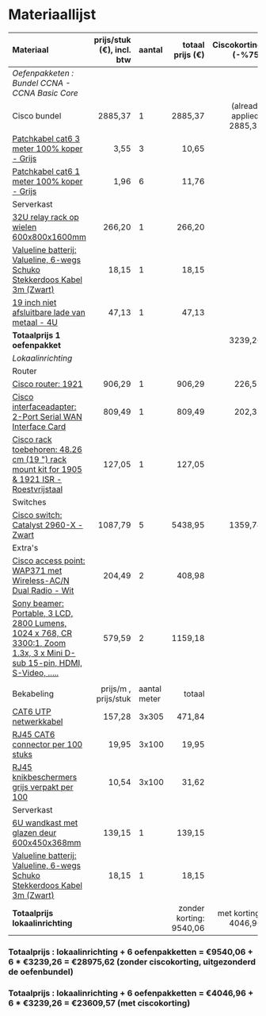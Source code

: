 # Materiaallijst

| Materiaal  | prijs/stuk (€), incl. btw  | aantal | totaal prijs (€)| Ciscokorting (-%75)|
| :---     | ---:  | :---      | ---:|---:|
|*Oefenpakketen : Bundel CCNA - CCNA Basic Core*|
|Cisco bundel|2885,37 |1 |2885,37 |(already applied) 2885,37 |
|    [Patchkabel cat6 3 meter 100% koper - Grijs](https://netwerkproducten.com/webshop/patchkabel-cat6-3-meter-100-koper-grijs-p-4111900.html)      |    3,55   |3           |    10,65  | |
|    [Patchkabel cat6 1 meter 100% koper - Grijs](https://netwerkproducten.com/webshop/patchkabel-cat6-1-meter-100-koper-grijs-p-4110000.html)      |    1,96   |6           |    11,76  | |
|Serverkast| | | | |
|[32U relay rack op wielen 600x800x1600mm](https://www.serverkast.com/serverkast/relay-racks/32u-relay-rack-op-wielen-600x800x1600mm.html)|266,20|1|266,20| |
|[Valueline batterij: Valueline, 6-wegs Schuko Stekkerdoos Kabel 3m (Zwart)](https://www.centralpoint.nl/voedingstransformator/valueline/valueline-6-wegs-schuko-stekkerdoos-kabel-3m-zwart-art-vles630f002bl-num-5403467/)|18,15|1|18,15| |
|[19 inch niet afsluitbare lade van metaal - 4U](https://www.serverkast.com/serverkast-accessoires/19-inch-afsluitbare-lades/19-inch-niet-afsluitbare-lade-van-metaal-4u.html)| 47,13|1| 47,13| |
|**Totaalprijs 1 oefenpakket**| | | |3239,26 |
| *Lokaalinrichting*         |       |           |     | |
|Router| | | |
|[Cisco router: 1921](https://www.centralpoint.be/nl/routers/cisco/1921-art-cisco1921-sec-k9-num-315384/)| 906,29| 1| 906,29|226,57|
|[Cisco interfaceadapter: 2-Port Serial WAN Interface Card](https://www.centralpoint.nl/interfacecard-adapter/cisco/2-port-serial-wan-interface-card-art-hwic-2t-num-347500/)| 809,49|1|809,49|202,37|
|[Cisco rack toebehoren: 48.26 cm (19 ") rack mount kit for 1905 & 1921 ISR - Roestvrijstaal](https://www.centralpoint.be/nl/rack-toebehoren/cisco/48-26-cm-19-rack-mount-kit-for-cisco-1905-1921-isr-art-acs-1900-rm-19-num-291808/)| 127,05|1|127,05||
|Switches| | | |
|[Cisco switch: Catalyst 2960-X - Zwart](https://www.centralpoint.nl/netwerk-switches/cisco/catalyst-2960-x-art-ws-c2960x-24ts-l-num-2280811/)|1087,79|5|5438,95|1359,74|
|Extra's| | | | |
| [Cisco access point: WAP371 met Wireless-AC/N Dual Radio - Wit](https://www.centralpoint.nl/wlan-access-points/cisco/wap371-met-wireless-ac-n-dual-radio-art-wap371-e-k9-num-3478239/)      | 204,49       |       2    |    408,98 | |
| [Sony beamer: Portable, 3 LCD, 2800 Lumens, 1024 x 768, CR 3300:1, Zoom 1.3x, 3 x Mini D-sub 15-pin, HDMI, S-Video, .....](https://www.centralpoint.nl/beamers-projectoren/sony/portable-3-lcd-2800-lumens-1024-x-768-cr-33001-zoom-13x-3-x-mini-d-sub-15-pin-hdmi-s-video-composite-d-sub-9-pin-rj-45-2-x-usb-39kg-art-vpl-ex235-num-3545970/)         |   579,59   |  2         |   1159,18  | |
| | | | |
|  Bekabeling        |    prijs/m , prijs/stuk  |   aantal meter        | totaal   | |
|[CAT6 UTP netwerkkabel](https://netwerkproducten.com/webshop/utp-cat6-netwerkkabel-soepele-kern-305-meter-100-koper-p-3869000.html)|157,28|3x305|471,84| |
|  [RJ45 CAT6 connector per 100 stuks](https://netwerkproducten.com/webshop/rj45-cat6-connector-per-100-stuks-p-4184700.html)        |     19,95  |   3x100        |  19,95   | |
|   [RJ45 knikbeschermers grijs verpakt per 100](https://netwerkproducten.com/webshop/rj45-knikbeschermers-grijs-verpakt-per-100-p-3480000.html)       |   10,54    |    3x100       |31,62 | |
|Serverkast| | | | |
|[6U wandkast met glazen deur 600x450x368mm](https://www.serverkast.com/serverkast/wandmontage/450mm-diep/6u-wandkast-met-glazen-deur-600x450x368mm.html)|139,15 |1 |139,15 | |
|[Valueline batterij: Valueline, 6-wegs Schuko Stekkerdoos Kabel 3m (Zwart)](https://www.centralpoint.nl/voedingstransformator/valueline/valueline-6-wegs-schuko-stekkerdoos-kabel-3m-zwart-art-vles630f002bl-num-5403467/)|18,15|1|18,15| |
|**Totaalprijs lokaalinrichting**| | |zonder korting: 9540,06|met korting: 4046,96 |

### Totaalprijs : lokaalinrichting + 6 oefenpakketten = €9540,06 + 6 * €3239,26 = €28975,62 (zonder ciscokorting, uitgezonderd de oefenbundel)

### Totaalprijs : lokaalinrichting + 6 oefenpakketten = €4046,96 + 6 * €3239,26 = €23609,57 (met ciscokorting)
